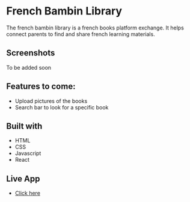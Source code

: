 # French Bambin Library
The french bambin library is a french books platform exchange.
It helps connect parents to find and share french learning materials.

## Screenshots
To be added soon

## Features to come:
* Upload pictures of the books
* Search bar to look for a specific book

## Built with
* HTML
* CSS
* Javascript
* React

## Live App
- [Click here](https://french-bambin-library-app.vercel.app/)

